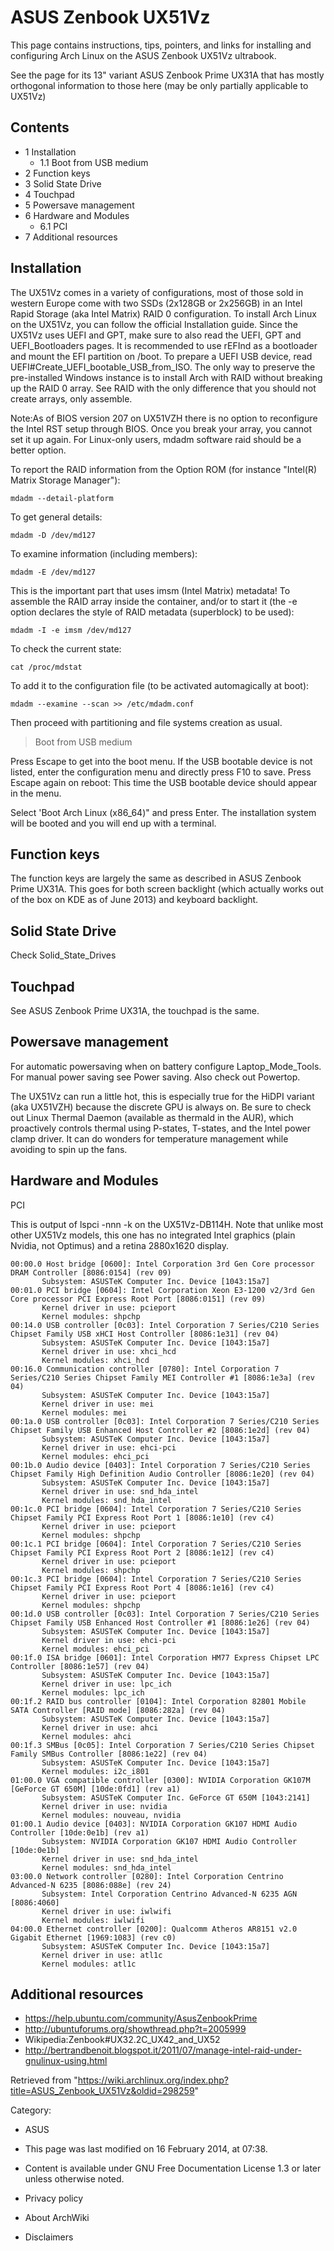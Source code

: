 ASUS Zenbook UX51Vz
===================

This page contains instructions, tips, pointers, and links for
installing and configuring Arch Linux on the ASUS Zenbook UX51Vz
ultrabook.

See the page for its 13" variant ASUS Zenbook Prime UX31A that has
mostly orthogonal information to those here (may be only partially
applicable to UX51Vz)

Contents
--------

-   1 Installation
    -   1.1 Boot from USB medium
-   2 Function keys
-   3 Solid State Drive
-   4 Touchpad
-   5 Powersave management
-   6 Hardware and Modules
    -   6.1 PCI
-   7 Additional resources

Installation
------------

The UX51Vz comes in a variety of configurations, most of those sold in
western Europe come with two SSDs (2x128GB or 2x256GB) in an Intel Rapid
Storage (aka Intel Matrix) RAID 0 configuration. To install Arch Linux
on the UX51Vz, you can follow the official Installation guide. Since the
UX51Vz uses UEFI and GPT, make sure to also read the UEFI, GPT and
UEFI_Bootloaders pages. It is recommended to use rEFInd as a bootloader
and mount the EFI partition on /boot. To prepare a UEFI USB device, read
UEFI#Create_UEFI_bootable_USB_from_ISO. The only way to preserve the
pre-installed Windows instance is to install Arch with RAID without
breaking up the RAID 0 array. See RAID with the only difference that you
should not create arrays, only assemble.

Note:As of BIOS version 207 on UX51VZH there is no option to reconfigure
the Intel RST setup through BIOS. Once you break your array, you cannot
set it up again. For Linux-only users, mdadm software raid should be a
better option.

To report the RAID information from the Option ROM (for instance
"Intel(R) Matrix Storage Manager"):

    mdadm --detail-platform

To get general details:

    mdadm -D /dev/md127

To examine information (including members):

    mdadm -E /dev/md127

This is the important part that uses imsm (Intel Matrix) metadata! To
assemble the RAID array inside the container, and/or to start it (the -e
option declares the style of RAID metadata (superblock) to be used):

    mdadm -I -e imsm /dev/md127

To check the current state:

    cat /proc/mdstat

To add it to the configuration file (to be activated automagically at
boot):

    mdadm --examine --scan >> /etc/mdadm.conf

Then proceed with partitioning and file systems creation as usual.

> Boot from USB medium

Press Escape to get into the boot menu. If the USB bootable device is
not listed, enter the configuration menu and directly press F10 to save.
Press Escape again on reboot: This time the USB bootable device should
appear in the menu.

Select 'Boot Arch Linux (x86_64)" and press Enter. The installation
system will be booted and you will end up with a terminal.

Function keys
-------------

The function keys are largely the same as described in ASUS Zenbook
Prime UX31A. This goes for both screen backlight (which actually works
out of the box on KDE as of June 2013) and keyboard backlight.

Solid State Drive
-----------------

Check Solid_State_Drives

Touchpad
--------

See ASUS Zenbook Prime UX31A, the touchpad is the same.

Powersave management
--------------------

For automatic powersaving when on battery configure Laptop_Mode_Tools.
For manual power saving see Power saving. Also check out Powertop.

The UX51Vz can run a little hot, this is especially true for the HiDPI
variant (aka UX51VZH) because the discrete GPU is always on. Be sure to
check out Linux Thermal Daemon (available as thermald in the AUR), which
proactively controls thermal using P-states, T-states, and the Intel
power clamp driver. It can do wonders for temperature management while
avoiding to spin up the fans.

Hardware and Modules
--------------------

PCI

This is output of lspci -nnn -k on the UX51Vz-DB114H. Note that unlike
most other UX51Vz models, this one has no integrated Intel graphics
(plain Nvidia, not Optimus) and a retina 2880x1620 display.

    00:00.0 Host bridge [0600]: Intel Corporation 3rd Gen Core processor DRAM Controller [8086:0154] (rev 09)
           Subsystem: ASUSTeK Computer Inc. Device [1043:15a7]
    00:01.0 PCI bridge [0604]: Intel Corporation Xeon E3-1200 v2/3rd Gen Core processor PCI Express Root Port [8086:0151] (rev 09)
           Kernel driver in use: pcieport
           Kernel modules: shpchp
    00:14.0 USB controller [0c03]: Intel Corporation 7 Series/C210 Series Chipset Family USB xHCI Host Controller [8086:1e31] (rev 04)
           Subsystem: ASUSTeK Computer Inc. Device [1043:15a7]
           Kernel driver in use: xhci_hcd
           Kernel modules: xhci_hcd
    00:16.0 Communication controller [0780]: Intel Corporation 7 Series/C210 Series Chipset Family MEI Controller #1 [8086:1e3a] (rev 04)
           Subsystem: ASUSTeK Computer Inc. Device [1043:15a7]
           Kernel driver in use: mei
           Kernel modules: mei
    00:1a.0 USB controller [0c03]: Intel Corporation 7 Series/C210 Series Chipset Family USB Enhanced Host Controller #2 [8086:1e2d] (rev 04)
           Subsystem: ASUSTeK Computer Inc. Device [1043:15a7]
           Kernel driver in use: ehci-pci
           Kernel modules: ehci_pci
    00:1b.0 Audio device [0403]: Intel Corporation 7 Series/C210 Series Chipset Family High Definition Audio Controller [8086:1e20] (rev 04)
           Subsystem: ASUSTeK Computer Inc. Device [1043:15a7]
           Kernel driver in use: snd_hda_intel
           Kernel modules: snd_hda_intel
    00:1c.0 PCI bridge [0604]: Intel Corporation 7 Series/C210 Series Chipset Family PCI Express Root Port 1 [8086:1e10] (rev c4)
           Kernel driver in use: pcieport
           Kernel modules: shpchp
    00:1c.1 PCI bridge [0604]: Intel Corporation 7 Series/C210 Series Chipset Family PCI Express Root Port 2 [8086:1e12] (rev c4)
           Kernel driver in use: pcieport
           Kernel modules: shpchp
    00:1c.3 PCI bridge [0604]: Intel Corporation 7 Series/C210 Series Chipset Family PCI Express Root Port 4 [8086:1e16] (rev c4)
           Kernel driver in use: pcieport
           Kernel modules: shpchp
    00:1d.0 USB controller [0c03]: Intel Corporation 7 Series/C210 Series Chipset Family USB Enhanced Host Controller #1 [8086:1e26] (rev 04)
           Subsystem: ASUSTeK Computer Inc. Device [1043:15a7]
           Kernel driver in use: ehci-pci
           Kernel modules: ehci_pci
    00:1f.0 ISA bridge [0601]: Intel Corporation HM77 Express Chipset LPC Controller [8086:1e57] (rev 04)
           Subsystem: ASUSTeK Computer Inc. Device [1043:15a7]
           Kernel driver in use: lpc_ich
           Kernel modules: lpc_ich
    00:1f.2 RAID bus controller [0104]: Intel Corporation 82801 Mobile SATA Controller [RAID mode] [8086:282a] (rev 04)
           Subsystem: ASUSTeK Computer Inc. Device [1043:15a7]
           Kernel driver in use: ahci
           Kernel modules: ahci 
    00:1f.3 SMBus [0c05]: Intel Corporation 7 Series/C210 Series Chipset Family SMBus Controller [8086:1e22] (rev 04)
           Subsystem: ASUSTeK Computer Inc. Device [1043:15a7]
           Kernel modules: i2c_i801
    01:00.0 VGA compatible controller [0300]: NVIDIA Corporation GK107M [GeForce GT 650M] [10de:0fd1] (rev a1)
           Subsystem: ASUSTeK Computer Inc. GeForce GT 650M [1043:2141]
           Kernel driver in use: nvidia
           Kernel modules: nouveau, nvidia
    01:00.1 Audio device [0403]: NVIDIA Corporation GK107 HDMI Audio Controller [10de:0e1b] (rev a1)
           Subsystem: NVIDIA Corporation GK107 HDMI Audio Controller [10de:0e1b]
           Kernel driver in use: snd_hda_intel
           Kernel modules: snd_hda_intel
    03:00.0 Network controller [0280]: Intel Corporation Centrino Advanced-N 6235 [8086:088e] (rev 24)
           Subsystem: Intel Corporation Centrino Advanced-N 6235 AGN [8086:4060]
           Kernel driver in use: iwlwifi
           Kernel modules: iwlwifi
    04:00.0 Ethernet controller [0200]: Qualcomm Atheros AR8151 v2.0 Gigabit Ethernet [1969:1083] (rev c0)
           Subsystem: ASUSTeK Computer Inc. Device [1043:15a7]
           Kernel driver in use: atl1c
           Kernel modules: atl1c

Additional resources
--------------------

-   https://help.ubuntu.com/community/AsusZenbookPrime
-   http://ubuntuforums.org/showthread.php?t=2005999
-   Wikipedia:Zenbook#UX32.2C_UX42_and_UX52
-   http://bertrandbenoit.blogspot.it/2011/07/manage-intel-raid-under-gnulinux-using.html

Retrieved from
"https://wiki.archlinux.org/index.php?title=ASUS_Zenbook_UX51Vz&oldid=298259"

Category:

-   ASUS

-   This page was last modified on 16 February 2014, at 07:38.
-   Content is available under GNU Free Documentation License 1.3 or
    later unless otherwise noted.
-   Privacy policy
-   About ArchWiki
-   Disclaimers
